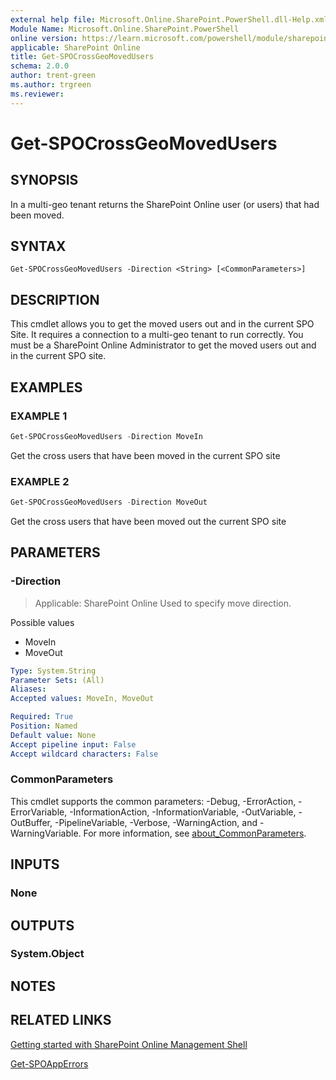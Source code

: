 ```yaml
---
external help file: Microsoft.Online.SharePoint.PowerShell.dll-Help.xml
Module Name: Microsoft.Online.SharePoint.PowerShell
online version: https://learn.microsoft.com/powershell/module/sharepoint-online/get-spocrossgeomovedusers
applicable: SharePoint Online
title: Get-SPOCrossGeoMovedUsers
schema: 2.0.0
author: trent-green
ms.author: trgreen
ms.reviewer:
---
```


# Get-SPOCrossGeoMovedUsers

## SYNOPSIS

In a multi-geo tenant returns the SharePoint Online user (or users) that had been moved.

## SYNTAX

```
Get-SPOCrossGeoMovedUsers -Direction <String> [<CommonParameters>]
```

## DESCRIPTION

This cmdlet allows you to get the moved users out and in the current SPO Site. It requires a connection to a multi-geo tenant to run correctly. You must be a SharePoint Online Administrator to get the moved users out and in the current SPO site.

## EXAMPLES

### EXAMPLE 1

```powershell
Get-SPOCrossGeoMovedUsers -Direction MoveIn
```

Get the cross users that have been moved in the current SPO site

### EXAMPLE 2

```powershell
Get-SPOCrossGeoMovedUsers -Direction MoveOut
```

Get the cross users that have been moved out the current SPO site

## PARAMETERS

### -Direction

> Applicable: SharePoint Online
Used to specify move direction.

Possible values

- MoveIn
- MoveOut

```yaml
Type: System.String
Parameter Sets: (All)
Aliases:
Accepted values: MoveIn, MoveOut

Required: True
Position: Named
Default value: None
Accept pipeline input: False
Accept wildcard characters: False
```

### CommonParameters

This cmdlet supports the common parameters: -Debug, -ErrorAction, -ErrorVariable, -InformationAction, -InformationVariable, -OutVariable, -OutBuffer, -PipelineVariable, -Verbose, -WarningAction, and -WarningVariable. For more information, see [about_CommonParameters](https://go.microsoft.com/fwlink/?LinkID=113216).

## INPUTS

### None

## OUTPUTS

### System.Object

## NOTES

## RELATED LINKS

[Getting started with SharePoint Online Management Shell](/powershell/sharepoint/sharepoint-online/connect-sharepoint-online)

[Get-SPOAppErrors](Get-SPOAppErrors.md)

